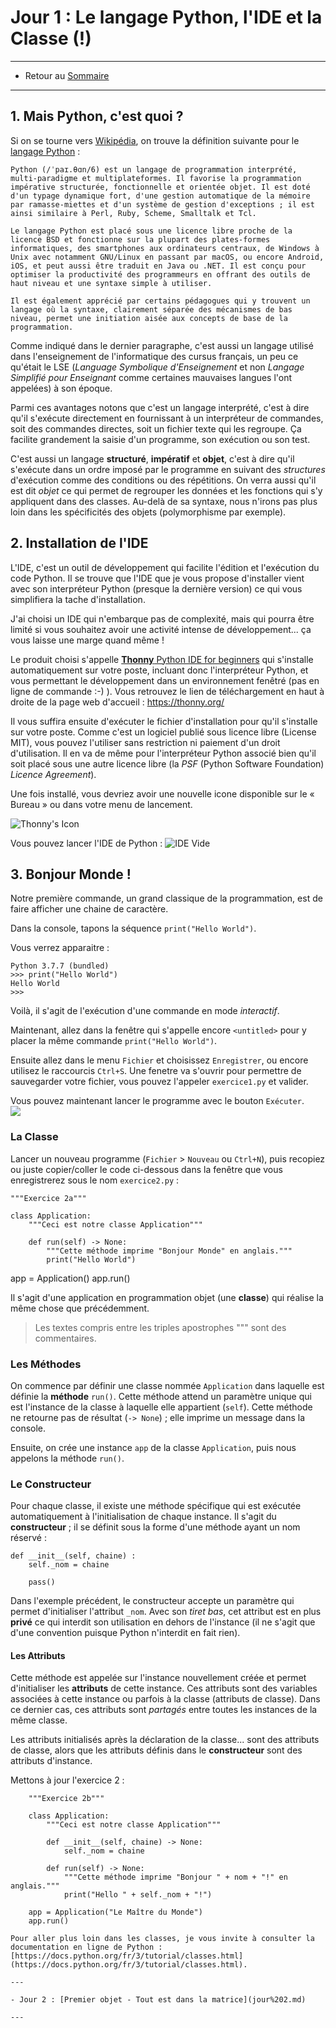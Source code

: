 # Jour 1 : Le langage Python, l'IDE et la Classe (!)

---

- Retour au [Sommaire](index.md)

---

## 1. Mais Python, c'est quoi ?
Si on se tourne vers [Wikipédia](https://wikipedia.org/), on trouve la définition suivante pour le [langage Python](https://fr.wikipedia.org/wiki/Python_(langage)) :

    Python (/ˈpaɪ.θɑn/6) est un langage de programmation interprété, multi-paradigme et multiplateformes. Il favorise la programmation impérative structurée, fonctionnelle et orientée objet. Il est doté d'un typage dynamique fort, d'une gestion automatique de la mémoire par ramasse-miettes et d'un système de gestion d'exceptions ; il est ainsi similaire à Perl, Ruby, Scheme, Smalltalk et Tcl.

    Le langage Python est placé sous une licence libre proche de la licence BSD et fonctionne sur la plupart des plates-formes
    informatiques, des smartphones aux ordinateurs centraux, de Windows à Unix avec notamment GNU/Linux en passant par macOS, ou encore Android, iOS, et peut aussi être traduit en Java ou .NET. Il est conçu pour optimiser la productivité des programmeurs en offrant des outils de haut niveau et une syntaxe simple à utiliser.

    Il est également apprécié par certains pédagogues qui y trouvent un langage où la syntaxe, clairement séparée des mécanismes de bas niveau, permet une initiation aisée aux concepts de base de la programmation.

Comme indiqué dans le dernier paragraphe, c'est aussi un langage utilisé dans l'enseignement de l'informatique des cursus français, un peu ce qu'était le LSE (_Language Symbolique d'Enseignement_ et non _Langage Simplifié pour Enseignant_ comme certaines mauvaises langues l'ont appelées) à son époque.

Parmi ces avantages notons que c'est un langage interprété, c'est à dire qu'il s'exécute directement en fournissant à un interpréteur de commandes, soit des commandes directes, soit un fichier texte qui les regroupe. Ça facilite grandement la saisie d'un programme, son exécution ou son test.

C'est aussi un langage **structuré**, **impératif** et **objet**, c'est à dire qu'il s'exécute dans un ordre imposé par le programme en suivant des *structures* d'exécution comme des conditions ou des répétitions. On verra aussi qu'il est dit *objet* ce qui permet de regrouper les données et les fonctions qui s'y appliquent dans des classes. Au-delà de sa syntaxe, nous n'irons pas plus loin dans les spécificités des objets (polymorphisme par exemple).

## 2. Installation de l'IDE
L'IDE, c'est un outil de développement qui facilite l'édition et l'exécution du code Python. Il se trouve que l'IDE que je vous propose d'installer vient avec son interpréteur Python (presque la dernière version) ce qui vous simplifiera la tache d'installation.

J'ai choisi un IDE qui n'embarque pas de complexité, mais qui pourra être limité si vous souhaitez avoir une activité intense de développement... ça vous laisse une marge quand même !

Le produit choisi s'appelle [**Thonny** Python IDE for beginners](https://thonny.org/) qui s'installe automatiquement sur votre poste, incluant donc l'interpréteur Python, et vous permettant le développement dans un environnement fenêtré (pas en ligne de commande :-) ). Vous retrouvez le lien de téléchargement en haut à droite de la page web d'accueil : https://thonny.org/

Il vous suffira ensuite d'exécuter le fichier d'installation pour qu'il s'installe sur votre poste. Comme c'est un logiciel publié sous licence libre (License MIT), vous pouvez l'utiliser sans restriction ni paiement d'un droit d'utilisation. Il en va de même pour l'interpréteur Python associé bien qu'il soit placé sous une autre licence libre (la *PSF* (Python Software Foundation) *Licence Agreement*).

Une fois installé, vous devriez avoir une nouvelle icone disponible sur le « Bureau » ou dans votre menu de lancement.

![Thonny's Icon](Thonny.png)

Vous pouvez lancer l'IDE de Python :
![IDE Vide](Thonny-vide.png)

## 3. Bonjour Monde !
Notre première commande, un grand classique de la programmation, est de faire afficher une chaine de caractère.

Dans la console, tapons la séquence `print("Hello World")`.

Vous verrez apparaitre :

```python3
Python 3.7.7 (bundled)
>>> print("Hello World")
Hello World
>>>
```

Voilà, il s'agit de l'exécution d'une commande en mode _interactif_.

Maintenant, allez dans la fenêtre qui s'appelle encore `<untitled>` pour y placer la même commande `print("Hello World")`.

Ensuite allez dans le menu `Fichier` et choisissez `Enregistrer`, ou encore utilisez le raccourcis `Ctrl+S`. Une fenetre va s'ouvrir pour permettre de sauvegarder votre fichier, vous pouvez l'appeler `exercice1.py` et valider.

Vous pouvez maintenant lancer le programme avec le bouton `Exécuter`.<br/>![](executer.png)

### La Classe
Lancer un nouveau programme (`Fichier` > `Nouveau` ou `Ctrl+N`), puis recopiez ou juste copier/coller le code ci-dessous dans la fenêtre que vous enregistrerez sous le nom `exercice2.py` :

```python3
"""Exercice 2a"""

class Application:
    """Ceci est notre classe Application"""

    def run(self) -> None:
        """Cette méthode imprime "Bonjour Monde" en anglais."""
        print("Hello World")
```

app = Application()
app.run()

Il s'agit d'une application en programmation objet (une **classe**) qui réalise la même chose que précédemment.

> Les textes compris entre les triples apostrophes """ sont des commentaires.

### Les Méthodes
On commence par définir une classe nommée `Application` dans laquelle est définie la **méthode** `run()`. Cette méthode attend un paramètre unique qui est l'instance de la classe à laquelle elle appartient (`self`). Cette méthode ne retourne pas de résultat (`-> None`) ; elle imprime un message dans la console.

Ensuite, on crée une instance `app` de la classe `Application`, puis nous appelons la méthode `run()`.

### Le Constructeur
Pour chaque classe, il existe une méthode spécifique qui est exécutée automatiquement à l'initialisation de chaque instance. Il s'agit du **constructeur** ; il se définit sous la forme d'une méthode ayant un nom réservé :

```python3
def __init__(self, chaine) :
	self._nom = chaine

	pass()
```

Dans l'exemple précédent, le constructeur accepte un paramètre qui permet d'initialiser l'attribut `_nom`. Avec son *tiret bas*, cet attribut est en plus **privé** ce qui interdit son utilisation en dehors de l'instance (il ne s'agit que d'une convention puisque Python n'interdit en fait rien).

#### Les Attributs
Cette méthode est appelée sur l'instance nouvellement créée et permet d'initialiser les **attributs** de cette instance. Ces attributs sont des variables associées à cette instance ou parfois à la classe (attributs de classe). Dans ce dernier cas, ces attributs sont _partagés_ entre toutes les instances de la même classe.

Les attributs initialisés après la déclaration de la classe... sont des attributs de classe, alors que les attributs définis dans le **constructeur** sont des attributs d'instance.

Mettons à jour l'exercice 2 :

```python3
	"""Exercice 2b"""

	class Application:
	    """Ceci est notre classe Application"""

	    def __init__(self, chaine) -> None:
	        self._nom = chaine

	    def run(self) -> None:
	        """Cette méthode imprime "Bonjour " + nom + "!" en anglais."""
	        print("Hello " + self._nom + "!")

	app = Application("Le Maître du Monde")
	app.run()

Pour aller plus loin dans les classes, je vous invite à consulter la documentation en ligne de Python : [https://docs.python.org/fr/3/tutorial/classes.html](https://docs.python.org/fr/3/tutorial/classes.html).

---

- Jour 2 : [Premier objet - Tout est dans la matrice](jour%202.md)

---
